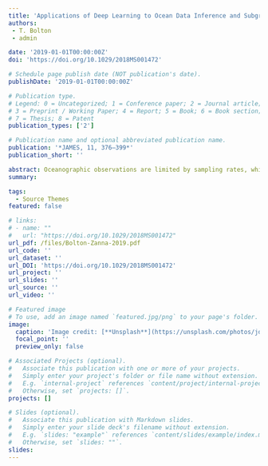 ```yaml
---
title: 'Applications of Deep Learning to Ocean Data Inference and Subgrid Parameterization'
authors:
 - T. Bolton
 - admin

date: '2019-01-01T00:00:00Z'
doi: 'https://doi.org/10.1029/2018MS001472'

# Schedule page publish date (NOT publication's date).
publishDate: '2019-01-01T00:00:00Z'

# Publication type.
# Legend: 0 = Uncategorized; 1 = Conference paper; 2 = Journal article;
# 3 = Preprint / Working Paper; 4 = Report; 5 = Book; 6 = Book section;
# 7 = Thesis; 8 = Patent
publication_types: ['2']

# Publication name and optional abbreviated publication name.
publication: '*JAMES, 11, 376–399*'
publication_short: ''

abstract: Oceanographic observations are limited by sampling rates, while ocean models are limited by finite resolution and high viscosity and diffusion coefficients. Therefore, both data from observations and ocean models lack information at small and fast scales. Methods are needed to either extract information, extrapolate, or upscale existing oceanographic data sets, to account for or represent unresolved physical processes. Here we use machine learning to leverage observations and model data by predicting unresolved turbulent processes and subsurface flow fields. As a proof of concept, we train convolutional neural networks on degraded data from a high-resolution quasi-geostrophic ocean model. We demonstrate that convolutional neural networks successfully replicate the spatiotemporal variability of the subgrid eddy momentum forcing, are capable of generalizing to a range of dynamical behaviors, and can be forced to respect global momentum conservation. The training data of our convolutional neural networks can be subsampled to 10–20% of the original size without a significant decrease in accuracy. We also show that the subsurface flow field can be predicted using only information at the surface (e.g., using only satellite altimetry data). Our results indicate that data-driven approaches can be exploited to predict both subgrid and large-scale processes, while respecting physical principles, even when data are limited to a particular region or external forcing. Our in-depth study presents evidence for the successful design of ocean eddy parameterizations for implementation in coarse-resolution climate models.
summary: 

tags:
  - Source Themes
featured: false

# links:
# - name: ""
#   url: "https://doi.org/10.1029/2018MS001472"
url_pdf: /files/Bolton-Zanna-2019.pdf
url_code: ''
url_dataset: ''
url_DOI: 'https://doi.org/10.1029/2018MS001472'
url_project: ''
url_slides: ''
url_source: ''
url_video: ''

# Featured image
# To use, add an image named `featured.jpg/png` to your page's folder.
image:
  caption: 'Image credit: [**Unsplash**](https://unsplash.com/photos/jdD8gXaTZsc)'
  focal_point: ''
  preview_only: false

# Associated Projects (optional).
#   Associate this publication with one or more of your projects.
#   Simply enter your project's folder or file name without extension.
#   E.g. `internal-project` references `content/project/internal-project/index.md`.
#   Otherwise, set `projects: []`.
projects: []

# Slides (optional).
#   Associate this publication with Markdown slides.
#   Simply enter your slide deck's filename without extension.
#   E.g. `slides: "example"` references `content/slides/example/index.md`.
#   Otherwise, set `slides: ""`.
slides:
---
```

